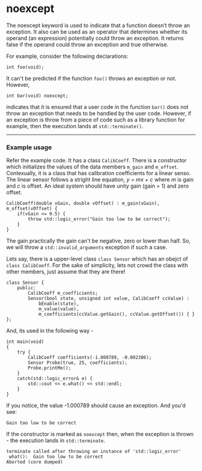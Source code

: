 # noexcept 

The noexcept keyword is used to indicate that a function doesn’t throw an exception. It also can be used as an operator that determines whether its operand (an expression) potentially could throw an exception. It returns false if the operand could throw an exception and true otherwise. 

For example, consider the following declarations:

    int foo(void);

It can't be predicted if the function `foo()` throws an exception or not. However,

    int bar(void) noexcept;

indicates that it is ensured that a user code in the function `bar()` does not throw an exception that needs to be handled by the user code.
However, if an exception is throw from a piece of code such as a library function for example, then the execution lands
at `std::terminate()`.


***

### Example usage

Refer the example code. It has a class `CalibCoeff`. There is a constructor which initializes the values of the data members `m_gain` and `m_offset`.
Contexually, it is a class that has calibration coefficients for a linear senso. The linear sensor follows a stright line equation, *y = mx + c* where *m* is gain and *c* is offset. An ideal system should have unity gain (gain = 1) and zero offset. 

    CalibCoeff(double vGain, double vOffset) : m_gain(vGain), m_offset(vOffset) {
        if(vGain <= 0.5) {
            throw std::logic_error("Gain too low to be correct");
        }
    }

The gain practically the gain can't be negative, zero or lower than half. So, we will throw a `std::invalid_arguments` exception if such a case. 

Lets say, there is a upper-level class `class Sensor` which has an obejct of `class CalibCoeff`. For the sake of
simplicity, lets not crowd the class with other members, just assume that they are there!

    class Sensor {
        public:
            CalibCoeff m_coefficients;
            Sensor(bool state, unsigned int value, CalibCoeff ccValue) : 
                bEnable(state), 
                m_value(value), 
                m_coefficients(ccValue.getGain(), ccValue.getOffset()) { }
    };

And, its used in the following way -

    int main(void)
    {
        try {
            CalibCoeff coefficients(-1.000789, -0.002386);
            Sensor Probe(true, 25, coefficients);
            Probe.printMe();
        }
        catch(std::logic_error& e) {
            std::cout << e.what() << std::endl;
        }
    }

If you notice, the value -1.000789 should cause an exception. And you'd see:

    Gain too low to be correct

If the constructor is marked as `noexcept` then, when the exception is thrown - the execution lands in `std::terminate`.

    terminate called after throwing an instance of 'std::logic_error'
     what():  Gain too low to be correct
    Aborted (core dumped)



